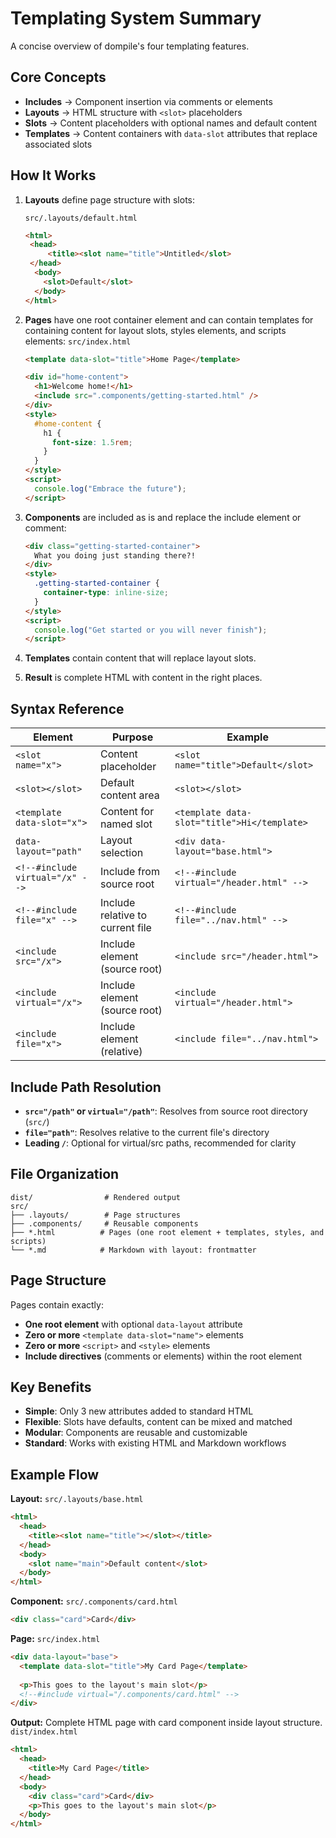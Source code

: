 # Templating System Summary

A concise overview of dompile's four templating features.

## Core Concepts
  
- **Includes** → Component insertion via comments or elements
- **Layouts** → HTML structure with `<slot>` placeholders  
- **Slots** → Content placeholders with optional names and default content
- **Templates** → Content containers with `data-slot` attributes that replace associated slots

## How It Works

1. **Layouts** define page structure with slots:

   `src/.layouts/default.html`

   ```html
   <html>
    <head>
        <title><slot name="title">Untitled</slot>
    </head>
     <body>
       <slot>Default</slot>
     </body>
   </html>
   ```

2. **Pages** have one root container element and can contain templates for containing content for layout slots, styles elements, and scripts elements:
   `src/index.html`

   ```html
   <template data-slot="title">Home Page</template>

   <div id="home-content">
     <h1>Welcome home!</h1>
     <include src=".components/getting-started.html" />
   </div>
   <style>
     #home-content {
       h1 {
         font-size: 1.5rem;
       }
     }
   </style>
   <script>
     console.log("Embrace the future");
   </script>
   ```

3. **Components** are included as is and replace the include element or comment:

   ```html
   <div class="getting-started-container">
     What you doing just standing there?!
   </div>
   <style>
     .getting-started-container {
       container-type: inline-size;
     }
   </style>
   <script>
     console.log("Get started or you will never finish");
   </script>
   ```

4. **Templates** contain content that will replace layout slots.

5. **Result** is complete HTML with content in the right places.

## Syntax Reference

| Element                         | Purpose                          | Example                                     |
| ------------------------------- | -------------------------------- | ------------------------------------------- |
| `<slot name="x">`               | Content placeholder              | `<slot name="title">Default</slot>`         |
| `<slot></slot>`                 | Default content area             | `<slot></slot>`                             |
| `<template data-slot="x">`      | Content for named slot           | `<template data-slot="title">Hi</template>` |
| `data-layout="path"`            | Layout selection                 | `<div data-layout="base.html">`             |
| `<!--#include virtual="/x" -->` | Include from source root         | `<!--#include virtual="/header.html" -->`   |
| `<!--#include file="x" -->`     | Include relative to current file | `<!--#include file="../nav.html" -->`       |
| `<include src="/x">`            | Include element (source root)    | `<include src="/header.html">`              |
| `<include virtual="/x">`        | Include element (source root)    | `<include virtual="/header.html">`          |
| `<include file="x">`            | Include element (relative)       | `<include file="../nav.html">`              |

## Include Path Resolution

- **`src="/path"` or `virtual="/path"`**: Resolves from source root directory (`src/`)
- **`file="path"`**: Resolves relative to the current file's directory
- **Leading `/`**: Optional for virtual/src paths, recommended for clarity

## File Organization

```text
dist/                # Rendered output
src/
├── .layouts/        # Page structures
├── .components/     # Reusable components
├── *.html          # Pages (one root element + templates, styles, and scripts)
└── *.md            # Markdown with layout: frontmatter
```

## Page Structure

Pages contain exactly:

- **One root element** with optional `data-layout` attribute
- **Zero or more** `<template data-slot="name">` elements
- **Zero or more** `<script>` and `<style>` elements
- **Include directives** (comments or elements) within the root element

## Key Benefits

- **Simple**: Only 3 new attributes added to standard HTML
- **Flexible**: Slots have defaults, content can be mixed and matched
- **Modular**: Components are reusable and customizable
- **Standard**: Works with existing HTML and Markdown workflows

## Example Flow

**Layout:** `src/.layouts/base.html`

```html
<html>
  <head>
    <title><slot name="title"></slot></title>
  </head>
  <body>
    <slot name="main">Default content</slot>
  </body>
</html>
```

**Component:** `src/.components/card.html`

```html
<div class="card">Card</div>
```

**Page:** `src/index.html`

```html
<div data-layout="base">
  <template data-slot="title">My Card Page</template>
  
  <p>This goes to the layout's main slot</p>
  <!--#include virtual="/.components/card.html" -->
</div>
```

**Output:** Complete HTML page with card component inside layout structure.
`dist/index.html`

```html
<html>
  <head>
    <title>My Card Page</title>
  </head>
  <body>
    <div class="card">Card</div>
    <p>This goes to the layout's main slot</p>
  </body>
</html>
```
